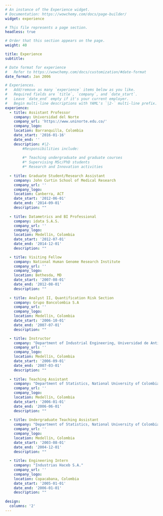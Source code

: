 ```yaml
---
# An instance of the Experience widget.
# Documentation: https://wowchemy.com/docs/page-builder/
widget: experience

# This file represents a page section.
headless: true

# Order that this section appears on the page.
weight: 40

title: Experience
subtitle:

# Date format for experience
#   Refer to https://wowchemy.com/docs/customization/#date-format
date_format: Jan 2006

# Experiences.
#   Add/remove as many `experience` items below as you like.
#   Required fields are `title`, `company`, and `date_start`.
#   Leave `date_end` empty if it's your current employer.
#   Begin multi-line descriptions with YAML's `|2-` multi-line prefix.
experience:
  - title: Assistant Professor
    company: Universidad del Norte
    company_url: 'https://www.uninorte.edu.co/'
    company_logo: 
    location: Barranquilla, Colombia
    date_start: '2016-01-16'
    date_end: ''
    description: #|2-
        #Responsibilities include:
        
        #* Teaching undergraduate and graduate courses
        #* Supervising MSc/PhD students
        #* Research and Innovation activities
        
  - title: Graduate Student/Research Assistant 
    company: John Curtin School of Medical Research
    company_url: ''
    company_logo: 
    location: Canberra, ACT 
    date_start: '2012-06-01'
    date_end: '2014-09-01'
    description: ""
    
  - title: Datametrics and BI Professional
    company: idata S.A.S.
    company_url: ''
    company_logo: 
    location: Medellín, Colombia
    date_start: '2012-07-01'
    date_end: '2014-12-01'
    description: ""

  - title: Visiting Fellow
    company: National Human Genome Research Institute
    company_url: ''
    company_logo: 
    location: Bethesda, MD
    date_start: '2007-08-01'
    date_end: '2012-08-01'
    description: ""
    
  - title: Analyst II, Quantification Risk Section
    company: Grupo Bancolombia S.A
    company_url: ''
    company_logo: 
    location: Medellín, Colombia
    date_start: '2006-10-01'
    date_end: '2007-07-01'
    description: ""  

  - title: Instructor
    company: "Department of Industrial Engineering, Universidad de Antioquia"
    company_url: ''
    company_logo: 
    location: Medellín, Colombia
    date_start: '2006-09-01'
    date_end: '2007-03-01'
    description: ""  
    
  - title: Teaching Assistant
    company: "Department of Statistics, National University of Colombia at Medellín"
    company_url: ''
    company_logo: 
    location: Medellín, Colombia
    date_start: '2006-01-01'
    date_end: '2006-06-01'
    description: ""
    
  - title: Undergraduate Teaching Assistant
    company: "Department of Statistics, National University of Colombia at Medellín"
    company_url: ''
    company_logo: 
    location: Medellín, Colombia
    date_start: '2003-08-01'
    date_end: '2004-12-01'
    description: ""    
  
  - title: Engineering Intern
    company: "Industrias Haceb S.A."
    company_url: ''
    company_logo: 
    location: Copacabana, Colombia
    date_start: '2005-01-01'
    date_end: '2006-01-01'
    description: ""    
       
design:
  columns: '2'
---
```

